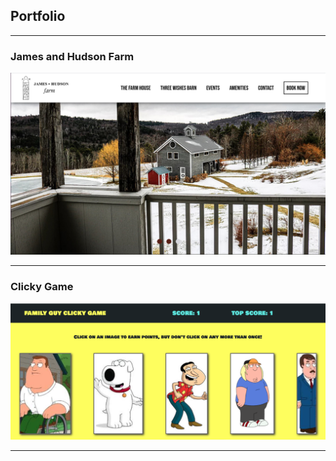 ## Portfolio

---

### James and Hudson Farm
<a href="https://jamesandhudsonfarm.elemento.biz/">
<img src="images/jhf.png?raw=true"/>
</a>

---

### Clicky Game
<a href="https://ritailchenko.github.io/Clicky-Game/">
<img src="images/clicky-game.png?raw=true"/>
</a>

---



